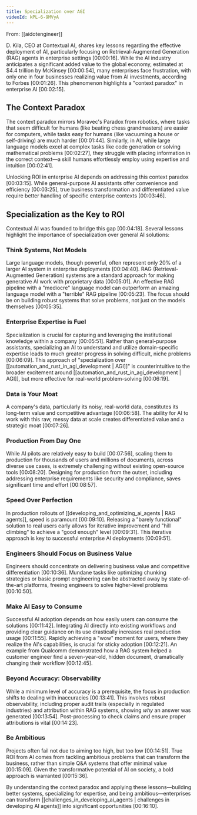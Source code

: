 ```yaml
---
title: Specialization over AGI
videoId: kPL-6-9MVyA
---
```


From: [[aidotengineer]] <br/> 

D. Kila, CEO at Contextual AI, shares key lessons regarding the effective deployment of AI, particularly focusing on Retrieval-Augmented Generation (RAG) agents in enterprise settings <a class="yt-timestamp" data-t="00:00:16">[00:00:16]</a>. While the AI industry anticipates a significant added value to the global economy, estimated at $4.4 trillion by McKinsey <a class="yt-timestamp" data-t="00:00:54">[00:00:54]</a>, many enterprises face frustration, with only one in four businesses realizing value from AI investments, according to Forbes <a class="yt-timestamp" data-t="00:01:26">[00:01:26]</a>. This phenomenon highlights a "context paradox" in enterprise AI <a class="yt-timestamp" data-t="00:02:15">[00:02:15]</a>.

## The Context Paradox

The context paradox mirrors Moravec's Paradox from robotics, where tasks that seem difficult for humans (like beating chess grandmasters) are easier for computers, while tasks easy for humans (like vacuuming a house or self-driving) are much harder <a class="yt-timestamp" data-t="00:01:44">[00:01:44]</a>. Similarly, in AI, while large language models excel at complex tasks like code generation or solving mathematical problems <a class="yt-timestamp" data-t="00:02:27">[00:02:27]</a>, they struggle with placing information in the correct context—a skill humans effortlessly employ using expertise and intuition <a class="yt-timestamp" data-t="00:02:41">[00:02:41]</a>.

Unlocking ROI in enterprise AI depends on addressing this context paradox <a class="yt-timestamp" data-t="00:03:15">[00:03:15]</a>. While general-purpose AI assistants offer convenience and efficiency <a class="yt-timestamp" data-t="00:03:25">[00:03:25]</a>, true business transformation and differentiated value require better handling of specific enterprise contexts <a class="yt-timestamp" data-t="00:03:46">[00:03:46]</a>.

## Specialization as the Key to ROI

Contextual AI was founded to bridge this gap <a class="yt-timestamp" data-t="00:04:18">[00:04:18]</a>. Several lessons highlight the importance of specialization over general AI solutions:

### Think Systems, Not Models
Large language models, though powerful, often represent only 20% of a larger AI system in enterprise deployments <a class="yt-timestamp" data-t="00:04:40">[00:04:40]</a>. RAG (Retrieval-Augmented Generation) systems are a standard approach for making generative AI work with proprietary data <a class="yt-timestamp" data-t="00:05:01">[00:05:01]</a>. An effective RAG pipeline with a "mediocre" language model can outperform an amazing language model with a "terrible" RAG pipeline <a class="yt-timestamp" data-t="00:05:23">[00:05:23]</a>. The focus should be on building robust systems that solve problems, not just on the models themselves <a class="yt-timestamp" data-t="00:05:35">[00:05:35]</a>.

### Enterprise Expertise is Fuel
Specialization is crucial for capturing and leveraging the institutional knowledge within a company <a class="yt-timestamp" data-t="00:05:51">[00:05:51]</a>. Rather than general-purpose assistants, specializing an AI to understand and utilize domain-specific expertise leads to much greater progress in solving difficult, niche problems <a class="yt-timestamp" data-t="00:06:09">[00:06:09]</a>. This approach of "specialization over [[automation_and_rust_in_agi_development | AGI]]" is counterintuitive to the broader excitement around [[automation_and_rust_in_agi_development | AGI]], but more effective for real-world problem-solving <a class="yt-timestamp" data-t="00:06:19">[00:06:19]</a>.

### Data is Your Moat
A company's data, particularly its noisy, real-world data, constitutes its long-term value and competitive advantage <a class="yt-timestamp" data-t="00:06:58">[00:06:58]</a>. The ability for AI to work with this raw, messy data at scale creates differentiated value and a strategic moat <a class="yt-timestamp" data-t="00:07:26">[00:07:26]</a>.

### Production From Day One
While AI pilots are relatively easy to build <a class="yt-timestamp" data-t="00:07:56">[00:07:56]</a>, scaling them to production for thousands of users and millions of documents, across diverse use cases, is extremely challenging without existing open-source tools <a class="yt-timestamp" data-t="00:08:20">[00:08:20]</a>. Designing for production from the outset, including addressing enterprise requirements like security and compliance, saves significant time and effort <a class="yt-timestamp" data-t="00:08:57">[00:08:57]</a>.

### Speed Over Perfection
In production rollouts of [[developing_and_optimizing_ai_agents | RAG agents]], speed is paramount <a class="yt-timestamp" data-t="00:09:10">[00:09:10]</a>. Releasing a "barely functional" solution to real users early allows for iterative improvement and "hill climbing" to achieve a "good enough" level <a class="yt-timestamp" data-t="00:09:31">[00:09:31]</a>. This iterative approach is key to successful enterprise AI deployments <a class="yt-timestamp" data-t="00:09:51">[00:09:51]</a>.

### Engineers Should Focus on Business Value
Engineers should concentrate on delivering business value and competitive differentiation <a class="yt-timestamp" data-t="00:10:36">[00:10:36]</a>. Mundane tasks like optimizing chunking strategies or basic prompt engineering can be abstracted away by state-of-the-art platforms, freeing engineers to solve higher-level problems <a class="yt-timestamp" data-t="00:10:50">[00:10:50]</a>.

### Make AI Easy to Consume
Successful AI adoption depends on how easily users can consume the solutions <a class="yt-timestamp" data-t="00:11:42">[00:11:42]</a>. Integrating AI directly into existing workflows and providing clear guidance on its use drastically increases real production usage <a class="yt-timestamp" data-t="00:11:55">[00:11:55]</a>. Rapidly achieving a "wow" moment for users, where they realize the AI's capabilities, is crucial for sticky adoption <a class="yt-timestamp" data-t="00:12:21">[00:12:21]</a>. An example from Qualcomm demonstrated how a RAG system helped a customer engineer find a seven-year-old, hidden document, dramatically changing their workflow <a class="yt-timestamp" data-t="00:12:45">[00:12:45]</a>.

### Beyond Accuracy: Observability
While a minimum level of accuracy is a prerequisite, the focus in production shifts to dealing with inaccuracies <a class="yt-timestamp" data-t="00:13:41">[00:13:41]</a>. This involves robust observability, including proper audit trails (especially in regulated industries) and attribution within RAG systems, showing *why* an answer was generated <a class="yt-timestamp" data-t="00:13:54">[00:13:54]</a>. Post-processing to check claims and ensure proper attributions is vital <a class="yt-timestamp" data-t="00:14:23">[00:14:23]</a>.

### Be Ambitious
Projects often fail not due to aiming too high, but too low <a class="yt-timestamp" data-t="00:14:51">[00:14:51]</a>. True ROI from AI comes from tackling ambitious problems that can transform the business, rather than simple Q&A systems that offer minimal value <a class="yt-timestamp" data-t="00:15:09">[00:15:09]</a>. Given the transformative potential of AI on society, a bold approach is warranted <a class="yt-timestamp" data-t="00:15:36">[00:15:36]</a>.

By understanding the context paradox and applying these lessons—building better systems, specializing for expertise, and being ambitious—enterprises can transform [[challenges_in_developing_ai_agents | challenges in developing AI agents]] into significant opportunities <a class="yt-timestamp" data-t="00:16:10">[00:16:10]</a>.